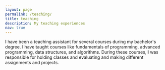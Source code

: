 ```yaml
---
layout: page
permalink: /teaching/
title: teaching
description: My teaching experiences
nav: true
---
```

I have been a teaching assistant for several courses during my bachelor's degree.
I have taught courses like fundamentals of programming, advanced programming, data structures, and algorithms.
During these courses, I was responsible for holding classes and evaluating and making different assignments and projects.